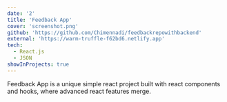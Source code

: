 ```yaml
---
date: '2'
title: 'Feedback App'
cover: 'screenshot.png'
github: 'https://github.com/Chimennadi/feedbackrepowithbackend'
external: 'https://warm-truffle-f62bd6.netlify.app'
tech:
  - React.js
  - JSON
showInProjects: true
---
```


Feedback App is a unique simple react project built with react components and hooks, where advanced react features merge.
